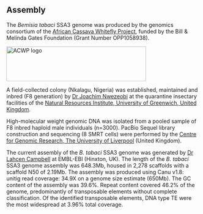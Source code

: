 **Assembly**
------------------------
The *Bemisia tabaci* SSA3 genome was produced by the genomics consortium of the [African Cassava Whitefly Project](http://www.cassavawhitefly.org), funded by the Bill & Melinda Gates Foundation (Grant Number OPP1058938). 

<p class="rtecenter"><a href="http://www.cassavawhitefly.org"><img src="/img/ACWP_logo_bemisia_tabaci.gif" alt="ACWP logo" style="width: 365px; height: 91px;" /></a></p>

A field-collected colony (Nkalagu, Nigeria) was established, maintained and inbred (F8 generation) by [Dr Joachim Nwezeobi](https://www.linkedin.com/in/joachimnwezeobi/?originalSubdomain=uk) at the quarantine insectary facilities of the [Natural Resources Institute, University of Greenwich, United Kingdom](https://www.nri.org/).

High-molecular weight genomic DNA was isolated from a pooled sample of F8 inbred haploid male individuals (n=3000). PacBio Sequel library construction and sequencing (8 SMRT cells) were performed by the [Centre for Genomic Research, The University of Liverpool](https://www.liverpool.ac.uk/genomic-research/) (United Kingdom).

The current assembly of the *B. tabaci* SSA3 genome was generated by [Dr Lahcen Campbell](https://scholar.google.com.au/citations?user=zZ14f3EAAAAJ&hl=en&oi=ao) at EMBL-EBI (Hinxton, UK). The length of the *B. tabaci* SSA3 genome assembly was 648.3Mb, housed in 2,278 scaffolds with a scaffold N50 of 2.19Mb. The assembly was produced using Canu v1.8: unitig read coverage: 34.9X on a genome size estimate (650Mb). The GC content of the assembly was 39.6%. Repeat content covered 46.2% of the genome, predominantly of transposable elements without complete classification. Of the identified transposable elements, DNA type TE were the most widespread at 3.96% total coverage.
